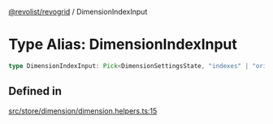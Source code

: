 [@revolist/revogrid](README.md) / DimensionIndexInput

# Type Alias: DimensionIndexInput

```ts
type DimensionIndexInput: Pick<DimensionSettingsState, "indexes" | "originItemSize" | "indexToItem">;
```

## Defined in

[src/store/dimension/dimension.helpers.ts:15](https://github.com/revolist/revogrid/blob/a4b231d71029faeb28d2b2f5098e6a96aa320bc0/src/store/dimension/dimension.helpers.ts#L15)
